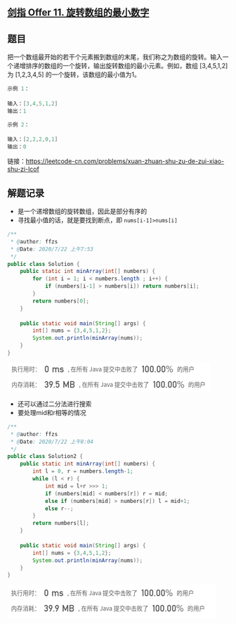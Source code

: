 ## [剑指 Offer 11. 旋转数组的最小数字](https://leetcode-cn.com/problems/xuan-zhuan-shu-zu-de-zui-xiao-shu-zi-lcof/)

## 题目

把一个数组最开始的若干个元素搬到数组的末尾，我们称之为数组的旋转。输入一个递增排序的数组的一个旋转，输出旋转数组的最小元素。例如，数组 [3,4,5,1,2] 为 [1,2,3,4,5] 的一个旋转，该数组的最小值为1。  

```java
示例 1：

输入：[3,4,5,1,2]
输出：1
```

```java
示例 2：

输入：[2,2,2,0,1]
输出：0
```


链接：https://leetcode-cn.com/problems/xuan-zhuan-shu-zu-de-zui-xiao-shu-zi-lcof

## 解题记录

+ 是一个递增数组的旋转数组，因此是部分有序的
+ 寻找最小值的话，就是要找到断点，即 `nums[i-1]>nums[i]`

```java
/**
 * @author: ffzs
 * @Date: 2020/7/22 上午7:53
 */
public class Solution {
    public static int minArray(int[] numbers) {
        for (int i = 1; i < numbers.length ; i++) {
            if (numbers[i-1] > numbers[i]) return numbers[i];
        }
        return numbers[0];
    }

    public static void main(String[] args) {
        int[] nums = {3,4,5,1,2};
        System.out.println(minArray(nums));
    }
}

```

![image-20200722080407520](README.assets/image-20200722080407520.png)

+ 还可以通过二分法进行搜索
+ 要处理mid和r相等的情况

```java
/**
 * @author: ffzs
 * @Date: 2020/7/22 上午8:04
 */
public class Solution2 {
    public static int minArray(int[] numbers) {
        int l = 0, r = numbers.length-1;
        while (l < r) {
            int mid = l+r >>> 1;
            if (numbers[mid] < numbers[r]) r = mid;
            else if (numbers[mid] > numbers[r]) l = mid+1;
            else r--;
        }
        return numbers[l];
    }

    public static void main(String[] args) {
        int[] nums = {3,4,5,1,2};
        System.out.println(minArray(nums));
    }
}
```

![image-20200722082539336](README.assets/image-20200722082539336.png)